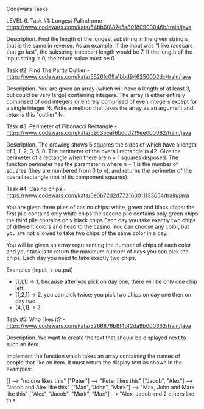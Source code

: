 
Codewars Tasks

LEVEL 6. Task #1: Longest Palindrome - https://www.codewars.com/kata/54bb6f887e5a80180900046b/train/java

Description. Find the length of the longest substring in the given string s that is the same in reverse. As an example, if the input was “I like racecars that go fast”, the substring (racecar) length would be 7. If the length of the input string is 0, the return value must be 0.

Task #2: Find The Parity Outlier - https://www.codewars.com/kata/5526fc09a1bbd946250002dc/train/java

Description. You are given an array (which will have a length of at least 3, but could be very large) containing integers. The array is either entirely comprised of odd integers or entirely comprised of even integers except for a single integer N. Write a method that takes the array as an argument and returns this "outlier" N.

Task #3: Perimeter of Fibonacci Rectangle - https://www.codewars.com/kata/59c35ba16bddd219ee000082/train/java

Description. The drawing shows 6 squares the sides of which have a length of 1, 1, 2, 3, 5, 8. The perimeter of the overall rectangle is 42. Give the perimeter of a rectangle when there are n + 1 squares disposed. The function perimeter has the parameter n where n + 1 is the number of squares (they are numbered from 0 to n), and returns the perimeter of the overall rectangle (not of its component squares).

Task #4: Casino chips - https://www.codewars.com/kata/5e0b72d2d772160011133654/train/java

You are given three piles of casino chips: white, green and black chips:
the first pile contains only white chips
the second pile contains only green chips
the third pile contains only black chips
Each day you take exactly two chips of different colors and head to the casino. You can choose any color, but you are not allowed to take two chips of the same color in a day.

You will be given an array representing the number of chips of each color and your task is to return the maximum number of days you can pick the chips. Each day you need to take exactly two chips.

Examples (input -> output)
* [1,1,1] -> 1, because after you pick on day one, there will be only one chip left
* [1,2,1] -> 2, you can pick twice; you pick two chips on day one then on day two
* [4,1,1] -> 2

Task #5: Who likes it? - https://www.codewars.com/kata/5266876b8f4bf2da9b000362/train/java

Description. We want to create the text that should be displayed next to such an item.

Implement the function which takes an array containing the names of people that like an item. It must return the display text as shown in the examples:

[]                                -->  "no one likes this"
["Peter"]                         -->  "Peter likes this"
["Jacob", "Alex"]                 -->  "Jacob and Alex like this"
["Max", "John", "Mark"]           -->  "Max, John and Mark like this"
["Alex", "Jacob", "Mark", "Max"]  -->  "Alex, Jacob and 2 others like this